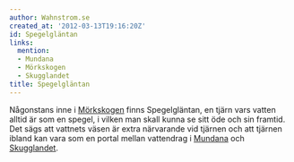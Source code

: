 ```yaml
---
author: Wahnstrom.se
created_at: '2012-03-13T19:16:20Z'
id: Spegelgläntan
links:
  mention:
  - Mundana
  - Mörkskogen
  - Skugglandet
title: Spegelgläntan
---
```


Någonstans inne i [Mörkskogen] finns Spegelgläntan, en tjärn vars vatten alltid är som en spegel, i
vilken man skall kunna se sitt öde och sin framtid. Det sägs att vattnets väsen är extra närvarande
vid tjärnen och att tjärnen ibland kan vara som en portal mellan vattendrag i [Mundana] och
[Skugglandet].

  [Mörkskogen]: Mörkskogen
  [Mundana]: Mundana
  [Skugglandet]: Skugglandet